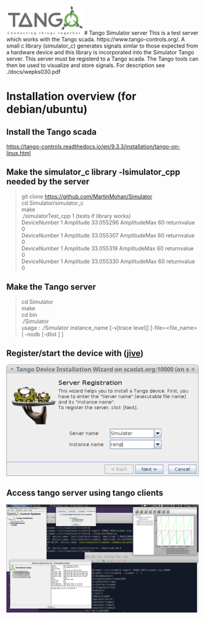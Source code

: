 <img src="./docs/tango_logo.png">
# Tango Simulator server  
This is a test server which works with the Tango scada. https://www.tango-controls.org/. A small c library (simulator_c) generates signals simlar to those expected from a hardware device and this library is incorporated into the Simulator Tango server.  
This server must be registerd to a Tango scada. The Tango tools can then be used to visualize and store signals. For description see ./docs/wepks030.pdf  

# Installation overview  (for debian/ubuntu)
## Install the Tango scada
https://tango-controls.readthedocs.io/en/9.3.3/installation/tango-on-linux.html

## Make the simulator_c library -lsimulator\_cpp needed by the server  
>git clone https://github.com/MartinMohan/Simulator  
>cd Simulator/simulator_c  
>make  
>./simulatorTest_cpp 1 (tests if library works)  
DeviceNumber 1 Amplitude 33.055296 AmplitudeMax 60 returnvalue 0  
DeviceNumber 1 Amplitude 33.055307 AmplitudeMax 60 returnvalue 0  
DeviceNumber 1 Amplitude 33.055319 AmplitudeMax 60 returnvalue 0  
DeviceNumber 1 Amplitude 33.055330 AmplitudeMax 60 returnvalue 0  

## Make the Tango server  
>cd Simulator  
>make   
>cd bin  
> ./Simulator  
usage :  ./Simulator instance_name [-v[trace level]] [-file=<file_name> | -nodb [-dlist <device name list>] ]  

## Register/start the device with (<a href="https://www.esrf.fr/computing/cs/tango/tango_doc/tools_doc/jive_doc/index.html">jive</a>)   
<img src="./docs/register.png">  

## Access tango server using tango clients  

<img src="./docs/clients.png">
